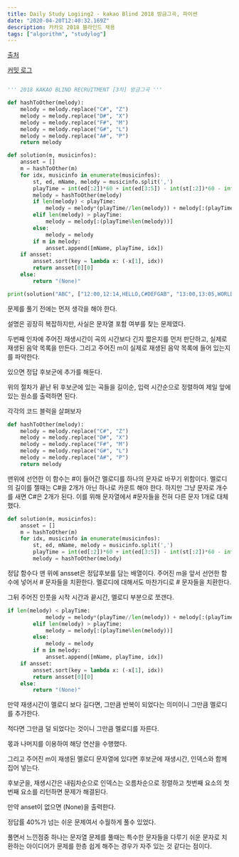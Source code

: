 ```yaml
---
title: Daily Study Logiing2 - kakao Blind 2018 방금그곡, 파이썬 
date: "2020-04-20T12:40:32.169Z"
description: 카카오 2018 블라인드 채용
tags: ["algorithm", "studylog"] 
---
```

[출처](https://programmers.co.kr/learn/courses/30/lessons/17683?language=python3)


[커밋 로그](https://github.com/Jesscha/algorithmsolutions/commits/master)

```python

''' 2018 KAKAO BLIND RECRUITMENT [3차] 방금그곡 '''

def hashToOther(melody):
    melody = melody.replace("C#", "Z")
    melody = melody.replace("D#", "X")
    melody = melody.replace("F#", "M")
    melody = melody.replace("G#", "L")
    melody = melody.replace("A#", "P")
    return melody

def solution(m, musicinfos):
    ansset = []
    m = hashToOther(m)
    for idx, musicinfo in enumerate(musicinfos):
        st, ed, mName, melody = musicinfo.split(',')
        playTime = int(ed[:2])*60 + int(ed[3:5]) - int(st[:2])*60 - int(st[3:5])
        melody = hashToOther(melody)
        if len(melody) < playTime:
            melody = melody*(playTime//len(melody)) + melody[:(playTime%len(melody))]
        elif len(melody) > playTime:
            melody = melody[:(playTime%len(melody))]
        else:
            melody = melody
        if m in melody:
            ansset.append([mName, playTime, idx])
    if ansset:
        ansset.sort(key = lambda x: (-x[1], idx))
        return ansset[0][0]
    else:
        return "(None)"

print(solution("ABC", ["12:00,12:14,HELLO,C#DEFGAB", "13:00,13:05,WORLD,ABCDEF"]))

```

문제를 풀기 전에는 먼저 생각을 해야 한다. 

설명은 굉장히 복잡하지만, 사실은 문자열 포함 여부를 찾는 문제였다. 

두번째 인자에 주어진 재생시간이 곡의 시간보다 긴지 짧은지를 먼저 판단하고, 실제로 재생된 음악 목록을 만든다. 그리고 주어진 m이 실제로 재생된 음악 목록에 들어 있는지를 파악한다. 

있으면 정답 후보군에 추가를 해둔다. 

위의 절차가 끝난 뒤 후보군에 있는 곡들을 길이순, 입력 시간순으로 정렬하여 제일 앞에 있는 원소를 출력하면 된다. 

각각의 코드 블럭을 살펴보자

```python 
def hashToOther(melody):
    melody = melody.replace("C#", "Z")
    melody = melody.replace("D#", "X")
    melody = melody.replace("F#", "M")
    melody = melody.replace("G#", "L")
    melody = melody.replace("A#", "P")
    return melody
```
맨위에 선언한 이 함수는 #이 들어간 멜로디를 하나의 문자로 바꾸기 위함이다. 멜로디의 길이를 젤때는 C#을 2개가 아닌 하나로 카운트 해야 한다. 하지만 그냥 문자로 개수를 새면 C#은 2개가 된다. 이를 위해 문자열에서 #문자들을 전혀 다른 문자 1개로 대체 했다. 


```python
def solution(m, musicinfos):
    ansset = []
    m = hashToOther(m)
    for idx, musicinfo in enumerate(musicinfos):
        st, ed, mName, melody = musicinfo.split(',')
        playTime = int(ed[:2])*60 + int(ed[3:5]) - int(st[:2])*60 - int(st[3:5])
        melody = hashToOther(melody)
```

정답 함수다 맨 위에 ansset은 정답후보를 담는 배열이다. 
주어진 m을 앞서 선언한 함수에 넣어서 # 문자들을 치환한다. 
멜로디에 대해서도 마찬가디로 # 문자들을 치환한다. 

그뒤 주어진 인풋을 시작 시간과 끝시간, 멜로디 부분으로 쪼갠다.

```python
if len(melody) < playTime:
            melody = melody*(playTime//len(melody)) + melody[:(playTime%len(melody))]
        elif len(melody) > playTime:
            melody = melody[:(playTime%len(melody))]
        else:
            melody = melody
        if m in melody:
            ansset.append([mName, playTime, idx])
    if ansset:
        ansset.sort(key = lambda x: (-x[1], idx))
        return ansset[0][0]
    else:
        return "(None)"

```
만약 재생시간이 멜로디 보다 길다면, 그만큼 반복이 되었다는 의미이니 그만큼 멜로디를 추가한다.

적다면 그만큼 덜 되었다는 것이니 그만큼 멜로디를 자른다. 

몫과 나머지를 이용하여 해당 연산을 수행했다. 

그리고 주어진 m이 재생된 멜로디 문자열에 있다면 후보군에 재생시간, 인덱스와 함께 집어 넣는다. 

후보군을, 재생시간은 내림차순으로 인덱스는 오름차순으로 정렬하고 첫번째 요소의 첫번째 요소를 리턴하면 문제가 해결된다. 

만약 anset이 없으면 (None)을 출력한다. 

정답률 40%가 넘는 쉬운 문제여서 수월하게 풀수 있었다. 

풀면서 느낀점중 하나는 문자열 문제를 풀때는 특수한 문자들을 다루기 쉬운 문자로 치환하는 아이디어가 문제를 한층 쉽게 해주는 경우가 자주 있는 것 같다는 점이다. 



